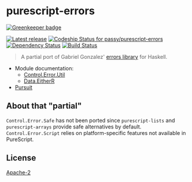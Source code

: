 # purescript-errors

[![Greenkeeper badge](https://badges.greenkeeper.io/passy/purescript-errors.svg)](https://greenkeeper.io/)

[![Latest release](http://img.shields.io/bower/v/purescript-errors.svg)](https://github.com/passy/purescript-errors/releases)
[ ![Codeship Status for passy/purescript-errors](https://codeship.com/projects/faffa470-1a22-0134-7c85-56774cd00e66/status?branch=master)](https://codeship.com/projects/159258)
[![Dependency Status](https://www.versioneye.com/user/projects/55e9948a211c6b001f000de3/badge.svg?style=flat)](https://www.versioneye.com/user/projects/55e9948a211c6b001f000de3)
[![Build Status](https://travis-ci.org/passy/purescript-errors.svg?branch=master)](https://travis-ci.org/passy/purescript-errors)

> A partial port of Gabriel Gonzalez' [errors
> library](https://github.com/Gabriel439/Haskell-Errors-Library) for Haskell.

- Module documentation:
    - [Control.Error.Util](docs/Control/Error/Util.md)
    - [Data.EitherR](docs/Data/EitherR.md)
- [Pursuit](http://pursuit.purescript.org/packages/purescript-errors)

## About that "partial"

`Control.Error.Safe` has not been ported since `purescript-lists` and
`purescript-arrays` provide safe alternatives by default. `Control.Error.Script`
relies on platform-specific features not available in PureScript.

## License

[Apache-2](LICENSE)
